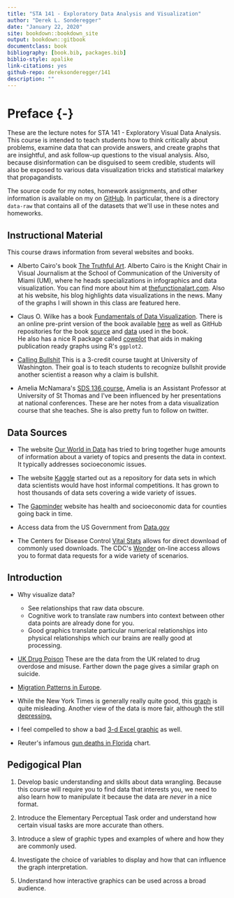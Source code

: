 ```yaml
--- 
title: "STA 141 - Exploratory Data Analysis and Visualization"
author: "Derek L. Sonderegger"
date: "January 22, 2020"
site: bookdown::bookdown_site
output: bookdown::gitbook
documentclass: book
bibliography: [book.bib, packages.bib]
biblio-style: apalike
link-citations: yes
github-repo: dereksonderegger/141
description: ""
---
```


# Preface {-}
These are the lecture notes for STA 141 - Exploratory Visual Data Analysis. This course is intended to teach students how to think critically about problems, examine data that can provide answers, and create graphs that are insightful, and ask follow-up questions to the visual analysis. Also, because disinformation can be disguised to seem credible, students will also be exposed to various data visualization tricks and statistical malarkey that propagandists.

The source code for my notes, homework assignments, and other information is available on my on [GitHub](https://github.com/dereksonderegger/141). In particular, there is a directory `data-raw` that contains all of the datasets that we'll use in these notes and homeworks.

## Instructional Material
This course draws information from several websites and books.

* Alberto Cairo's book [The Truthful Art](https://www.amazon.com/dp/0321934075/ref=cm_sw_em_r_mt_dp_U_C6zxDbY6JT04F). Alberto Cairo is the Knight Chair in Visual Journalism at the School of Communication of the University of Miami (UM), where he heads specializations in infographics and data visualization. You can find more about him at [thefunctionalart.com](http://www.thefunctionalart.com). Also at his website, his blog highlights data visualizations in the news. Many of the graphs I will shown in this class are featured here. 

* Claus O. Wilke has a book 
[Fundamentals of Data Visualization](https://www.amazon.com/dp/1492031089/ref=cm_sw_em_r_mt_dp_U_DvAxDbV7NFYY6). 
There is an online pre-print version of the book available 
[here](https://serialmentor.com/dataviz/) 
as well as GitHub repositories for the book 
[source](https://github.com/clauswilke/dataviz) 
and 
[data](https://github.com/clauswilke/dviz.supp) used in the book.  
He also has a nice R package called [cowplot](https://cran.r-project.org/web/packages/cowplot/vignettes/introduction.html) that aids in making publication ready graphs using R's `ggplot2`.

* [Calling Bullshit](https://callingbullshit.org) This is a 3-credit course taught at University of Washington. Their goal is to teach students to recognize bullshit provide another scientist a reason why a claim is bullshit.

* Amelia McNamara's [SDS 136 course.](http://www.amelia.mn/sds136/index.html) Amelia is an Assistant Professor at University of St Thomas and I've been influenced by her presentations at national conferences. These are her notes from a data visualization course that she teaches. She is also pretty fun to follow on twitter.


## Data Sources

* The website [Our World in Data](https://ourworldindata.org) has tried to bring together huge amounts of information about a variety of topics and presents the data in context. It typically addresses socioeconomic issues.

* The website [Kaggle](https://www.kaggle.com) started out as a repository for data sets in which data scientists would have host informal competitions. It has grown to host thousands of data sets covering a wide variety of issues.

* The [Gapminder](https://www.gapminder.org) website has health and socioeconomic data for counties going back in time.

* Access data from the US Government from [Data.gov](http://www.data.gov)

* The Centers for Disease Control [Vital Stats](https://www.cdc.gov/nchs/data_access/vitalstatsonline.htm) allows for direct download of commonly used downloads. The CDC's [Wonder](https://wonder.cdc.gov) on-line access allows you to format data requests for a wide variety of scenarios.

## Introduction
* Why visualize data?
    * See relationships that raw data obscure.
    * Cognitive work to translate raw numbers into context between other data points are already done for you.
    * Good graphics translate particular numerical relationships into physical relationships which our brains are really good at processing.
    

* [UK Drug Poison](https://www.ons.gov.uk/peoplepopulationandcommunity/healthandsocialcare/healthandwellbeing/articles/middleagedgenerationmostlikelytodiebysuicideanddrugpoisoning/2019-08-13) These are the data from the UK related to drug overdose and misuse. Farther down the page gives a similar graph on suicide.

* [Migration Patterns in Europe](https://www.torre.nl/EUmoves/).

* While the New York Times is generally really quite good, this [graph](https://www.nytimes.com/2016/11/29/world/americas/western-liberal-democracy.html?_r=0) is quite misleading. Another view of the data is more fair, although the still 
[depressing.](https://1.bp.blogspot.com/-RQ66mUnaw9Y/XT2gT0j8-tI/AAAAAAAAKoU/G5eOqwdoXS4aW_n0s5-OPWTwes3rdDS6ACLcBGAs/s1600/democracy2.png)

* I feel compelled to show a bad [3-d Excel graphic](https://consultantjournal.com/blog/use-3d-charts-at-your-own-risk) as well.

* Reuter's infamous [gun deaths in Florida](https://callingbullshit.org/tools/img/stand_your_ground.png) chart.

## Pedigogical Plan

1. Develop basic understanding and skills about data wrangling. Because this course will require you to find data that interests you, we need to also learn how to manipulate it because the data are *never* in a nice format.

2. Introduce the Elementary Perceptual Task order and understand how certain visual tasks are more accurate than others.

3. Introduce a slew of graphic types and examples of where and how they are commonly used.

4. Investigate the choice of variables to display and how that can influence the graph interpretation.

5. Understand how interactive graphics can be used across a broad audience.
